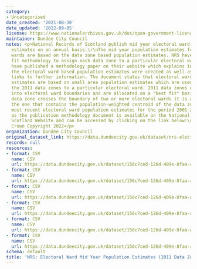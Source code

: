 ```yaml
---
category:
- Uncategorised
date_created: '2021-08-30'
date_updated: '2022-09-05'
license: https://www.nationalarchives.gov.uk/doc/open-government-licence/version/3/
maintainer: Dundee City Council
notes: <p>National Records of Scotland publish mid year electoral ward population
  estimates on an annual basis.\r\nThe mid year population estimates for the electoral
  wards are based on the data zone based population estimates. NRS have used a best
  fit methodology to assign each data zone to a particular electoral ward. \r\n\r\nNRS
  have published a methodology paper on their website which explains in detail how
  the electoral ward based population estimates were created as well as supplying
  links to further information. The document states that electoral ward population
  estimates are based on small area population estimates which are used to assign
  the 2011 data zones to a particular electoral ward. 2011 data zones do not fit exactly
  into electoral ward boundaries and are allocated on a "best fit" basis. Where a
  data zone crosses the boundary of two or more electoral wards it is allocated to
  the one that contains the population-weighted centroid of the data zone.\r\n\r\nThe
  most recent electoral ward population estimates for the period 2001-2021 as well
  as the publication methodology document is available on the National Records of
  Scotland Website and can be accessed by clicking on the link below:\r\n\r\nhttps://www.nrscotland.gov.uk/statistics-and-data/statistics/statistics-by-theme/population/population-estimates/2011-based-special-area-population-estimates/electoral-ward-population-estimates\r\n\r\n\xa9
  Crown Copyright 2022</p>
organization: Dundee City Council
original_dataset_link: https://data.dundeecity.gov.uk/dataset/nrs-electoral-ward-mid-year-population-estimates-2011-data-zone-based
records: null
resources:
- format: CSV
  name: CSV
  url: https://data.dundeecity.gov.uk/dataset/156c7ced-126d-409e-8faa-afa90b775cd6/resource/3be2f1be-2861-49cb-870a-73b2432eb7df/download/2020_ward_estimates.csv
- format: CSV
  name: CSV
  url: https://data.dundeecity.gov.uk/dataset/156c7ced-126d-409e-8faa-afa90b775cd6/resource/294ad40c-bbb7-47a1-a8b1-865c859c7de8/download/2019_ward_estimates.csv
- format: CSV
  name: CSV
  url: https://data.dundeecity.gov.uk/dataset/156c7ced-126d-409e-8faa-afa90b775cd6/resource/0b78954f-0c5e-426d-9e34-1cc9f8030420/download/2018_ward_estimates.csv
- format: CSV
  name: CSV
  url: https://data.dundeecity.gov.uk/dataset/156c7ced-126d-409e-8faa-afa90b775cd6/resource/8391a9cc-7121-4f18-a4f1-518f8e6d7dbe/download/2017_wrd_estimates.csv
- format: CSV
  name: CSV
  url: https://data.dundeecity.gov.uk/dataset/156c7ced-126d-409e-8faa-afa90b775cd6/resource/c6d2fdc0-be71-4f46-9780-85034db9cf39/download/2016_ward_estimates.csv
- format: CSV
  name: CSV
  url: https://data.dundeecity.gov.uk/dataset/156c7ced-126d-409e-8faa-afa90b775cd6/resource/9b5e895f-faa7-4719-ba5b-c2708f3ffcaa/download/nrs_2021_electoral_ward_mye_population.csv
schema: default
title: 'NRS: Electoral Ward Mid Year Population Estimates (2011 Data Zone Based)'
---
```

